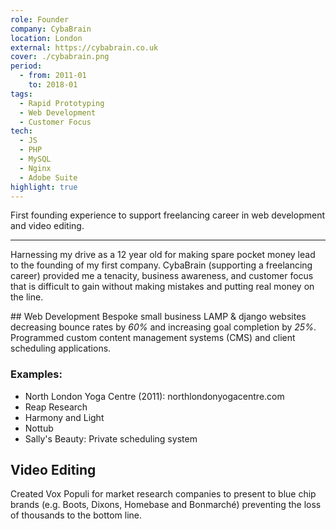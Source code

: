 ```yaml
---
role: Founder
company: CybaBrain
location: London
external: https://cybabrain.co.uk
cover: ./cybabrain.png
period:
  - from: 2011-01
    to: 2018-01
tags:
  - Rapid Prototyping
  - Web Development
  - Customer Focus
tech:
  - JS
  - PHP
  - MySQL
  - Nginx
  - Adobe Suite
highlight: true
---
```


First founding experience to support freelancing career in web development and video editing.

---

Harnessing my drive as a 12 year old for making spare pocket money lead to the founding of my first company. CybaBrain (supporting a freelancing career) provided me a tenacity, business awareness, and customer focus that is difficult to gain without making mistakes and putting real money on the line.

## Web Development
Bespoke small business LAMP & django websites decreasing bounce rates by _60%_ and increasing goal completion by _25%_. Programmed custom content management systems (CMS) and client scheduling applications.

### Examples:

- North London Yoga Centre (2011): northlondonyogacentre.com
- Reap Research
- Harmony and Light
- Nottub
- Sally's Beauty: Private scheduling system

## Video Editing

Created Vox Populi for market research companies to present to blue chip brands (e.g. Boots, Dixons, Homebase and Bonmarché) preventing the loss of thousands to the bottom line.
